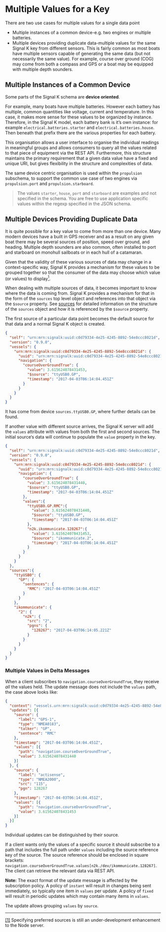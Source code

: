 # Multiple Values for a Key

There are two use cases for multiple values for a single data point

* Multiple instances of a common device-e.g. two engines or multiple batteries.
* Multiple devices providing duplicate data-multiple values for the same Signal K key from different sensors. This is
  fairly common as most boats have multiple sensors capable of generating the same data (but not necessarily the same
  value). For example, course over ground (COG) may come from both a compass and GPS or a boat may be equipped with
  multiple depth sounders.

## Multiple Instances of a Common Device

Some parts of the Signal K schema are **device oriented**.

For example, many boats have multiple batteries. However each battery has multiple, common quantities like voltage,
current and temperature. In this case, it makes more sense for these values to be organized by instance. Therefore, in
the Signal K model, each battery bank is it’s own instance: for example `electrical.batteries.starter` and
`electrical.batteries.house`. Then beneath that prefix there are the various properties for each battery.

This organisation allows a user interface to organise the individual readings in meaningful groups and allows consumers
to query all the values related to that piece of equipment via the REST API. Furthermore, this structure maintains the
primary requirement that a given data value have a fixed and unique URI, but gives flexibility in the structure and
complexities of data.

The same device centric organisation is used within the `propulsion` subschema, to support the common use case of two
engines via `propulsion.port` and `propulsion.starboard`.

> The values `starter`, `house`, `port` and `starboard` are examples and not specified in the schema. You are free to
use application specific values within the regexp specified in the JSON schema.

## Multiple Devices Providing Duplicate Data

It is quite possible for a key value to come from more than one device. Many modern devices have a built in GPS
receiver and as a result on any given boat there may be several sources of position, speed over ground, and heading.
Multiple depth sounders are also common, often installed to port and starboard on monohull sailboats or in each hull of
a catamaran.

Given that the validity of these various sources of data may change in a context-specific way, Signal K provides a
mechanism for these values to be grouped together so that the consumer of the data may choose which value (or values)
to display[<sup>1</sup>](#fn_1).<a name="ln_1" id="ln_1"></a>

When dealing with multiple sources of data, it becomes important to know where the data is coming from. Signal K
provides a mechanism for that in the form of the `sources` top level object and references into that object via the
`$source` property. See [sources](sources.md) for detailed information on the structure of the `sources` object and how
it is referenced by the `$source` property.

The first source of a particular data point becomes the default source for that data and a normal Signal K object is
created.

```json
{
  "self": "urn:mrn:signalk:uuid:c0d79334-4e25-4245-8892-54e8ccc8021d",
  "version": "0.9.0",
  "vessels": {
    "urn:mrn:signalk:uuid:c0d79334-4e25-4245-8892-54e8ccc8021d": {
      "uuid": "urn:mrn:signalk:uuid:c0d79334-4e25-4245-8892-54e8ccc8021d",
      "navigation": {
        "courseOverGroundTrue": {
          "value": 3.615624078431453,
          "$source": "ttyUSB0.GP",
          "timestamp": "2017-04-03T06:14:04.451Z"
        }
      }
    }
  }
}
```

It has come from device `sources.ttyUSB0.GP`, where further details can be found.

If another value with different source arrives, the Signal K server will add the `values` attribute with values from
both the first and second sources. The initial source‘s data will continue to populate the `value` property in the key.

```json
{
  "self": "urn:mrn:signalk:uuid:c0d79334-4e25-4245-8892-54e8ccc8021d",
  "version": "0.9.0",
  "vessels": {
    "urn:mrn:signalk:uuid:c0d79334-4e25-4245-8892-54e8ccc8021d": {
      "uuid": "urn:mrn:signalk:uuid:c0d79334-4e25-4245-8892-54e8ccc8021d",
      "navigation": {
        "courseOverGroundTrue": {
          "value": 3.615624078431440,
          "$source": "ttyUSB0.GP",
          "timestamp": "2017-04-03T06:14:04.451Z"
        },
        "values":{
          "ttyUSB0.GP.RMC":{
            "value": 3.615624078431440,
            "$source": "ttyUSB0.GP",
            "timestamp": "2017-04-03T06:14:04.451Z"
          },
          "n2k.ikommunicate.128267":{
            "value": 3.615624078431453,
            "$source": "ikommunicate.2",
            "timestamp": "2017-04-03T06:14:04.451Z"
          }
        }
      }
    }
  },
  "sources":{
    "ttyUSB0": {
      "GP": {
        "sentences": {
          "RMC": "2017-04-03T06:14:04.451Z"
        }
      }
    },
    "ikommunicate": {
      "2": {
        "n2k": {
          "src": "2",
          "pgns": {
            "128267": "2017-04-03T06:14:05.221Z"
          }
        }
      }
    }
  }
}
```

### Multiple Values in Delta Messages

When a client subscribes to `navigation.courseOverGroundTrue`, they receive _all_ the values held. The update message
does not include the `values` path, the case above looks like:

```json
{
  "context": "vessels.urn:mrn:signalk:uuid:c0d79334-4e25-4245-8892-54e8ccc8021d",
  "updates": [{
    "source": {
      "label": "GPS-1",
      "type": "NMEA0183",
      "talker": "GP",
      "sentence": "RMC"
    },
    "timestamp": "2017-04-03T06:14:04.451Z",
    "values": [{
      "path": "navigation.courseOverGroundTrue",
      "value": 3.615624078431440
    }]
  }, {
    "source": {
      "label": "actisense",
      "type": "NMEA2000",
      "src": "115",
      "pgn": 128267
    },
    "timestamp": "2017-04-03T06:14:04.451Z",
    "values": [{
      "path": "navigation.courseOverGroundTrue",
      "value": 3.615624078431453
    }]
  }]
}
```

Individual updates can be distinguished by their source.

If a client wants only the values of a specific source it should subscribe to a path that includes the full path under
`values` including the source reference key of the source. The source reference should be enclosed in square brackets:
`navigation.courseOverGroundTrue.values[n2k./dev/ikommunicate.128267]`. The client can retrieve the relevant data via
REST API.

**Note:** The exact format of the update message is affected by the subscription policy. A policy of `instant` will
result in changes being sent immediately, so typically one item in `values` per update. A policy of `fixed` will result
in periodic updates which may contain many items in `values`.

The update allows grouping `values` by `source`.

------
<a id="fn_1" href="#ln_1">[1]</a> Specifying preferred sources is still an under-development enhancement to the Node
server.
